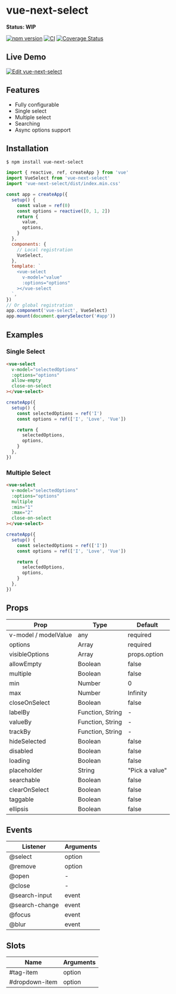 # vue-next-select

**Status: WIP**

[![npm version](https://badge.fury.io/js/vue-next-select.svg)](https://badge.fury.io/js/vue-next-select)
[![CI](https://github.com/iendeavor/vue-next-select/workflows/CI/badge.svg)](https://github.com/iendeavor/vue-next-select/actions)
[![Coverage Status](https://coveralls.io/repos/github/iendeavor/vue-next-select/badge.svg?branch=develop)](https://coveralls.io/github/iendeavor/vue-next-select?branch=develop)

## Live Demo

[![Edit vue-next-select](https://codesandbox.io/static/img/play-codesandbox.svg)](https://codesandbox.io/s/vue-next-select-01mxz?fontsize=14&hidenavigation=1&theme=dark)

## Features

- Fully configurable
- Single select
- Multiple select
- Searching
- Async options support

## Installation

```
$ npm install vue-next-select
```

```js
import { reactive, ref, createApp } from 'vue'
import VueSelect from 'vue-next-select'
import 'vue-next-select/dist/index.min.css'

const app = createApp({
  setup() {
    const value = ref(0)
    const options = reactive([0, 1, 2])
    return {
      value,
      options,
    }
  },
  components: {
    // Local registration
    VueSelect,
  },
  template: `
    <vue-select
      v-model="value"
      :options="options"
    ></vue-select
  `,
})
// Or global registration
app.component('vue-select', VueSelect)
app.mount(document.querySelector('#app'))
```

## Examples

### Single Select

```html
<vue-select
  v-model="selectedOptions"
  :options="options"
  allow-empty
  close-on-select
></vue-select>
```

```javascript
createApp({
  setup() {
    const selectedOptions = ref('I')
    const options = ref(['I', 'Love', 'Vue'])

    return {
      selectedOptions,
      options,
    }
  },
})
```

### Multiple Select

```html
<vue-select
  v-model="selectedOptions"
  :options="options"
  multiple
  :min="1"
  :max="2"
  close-on-select
></vue-select>
```

```javascript
createApp({
  setup() {
    const selectedOptions = ref(['I'])
    const options = ref(['I', 'Love', 'Vue'])

    return {
      selectedOptions,
      options,
    }
  },
})
```

## Props

| Prop                  | Type             | Default        |
| --------------------- | ---------------- | -------------- |
| v\-model / modelValue | any              | required       |
| options               | Array            | required       |
| visibleOptions        | Array            | props.option   |
| allowEmpty            | Boolean          | false          |
| multiple              | Boolean          | false          |
| min                   | Number           | 0              |
| max                   | Number           | Infinity       |
| closeOnSelect         | Boolean          | false          |
| labelBy               | Function, String | \-             |
| valueBy               | Function, String | \-             |
| trackBy               | Function, String | \-             |
| hideSelected          | Boolean          | false          |
| disabled              | Boolean          | false          |
| loading               | Boolean          | false          |
| placeholder           | String           | "Pick a value" |
| searchable            | Boolean          | false          |
| clearOnSelect         | Boolean          | false          |
| taggable              | Boolean          | false          |
| ellipsis              | Boolean          | false          |

## Events

| Listener        | Arguments |
| --------------- | --------- |
| @select         | option    |
| @remove         | option    |
| @open           | \-        |
| @close          | \-        |
| @search\-input  | event     |
| @search\-change | event     |
| @focus          | event     |
| @blur           | event     |

## Slots

| Name           | Arguments |
| -------------- | --------- |
| #tag-item      | option    |
| #dropdown-item | option    |
